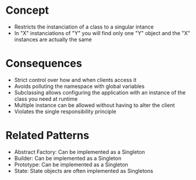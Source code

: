 # Concept

- Restricts the instanciation of a class to a singular intance
- In "X" instanciations of "Y" you will find only one "Y" object and the "X" instances are actually the same

# Consequences

- Strict control over how and when clients access it
- Avoids polluting the namespace with global variables
- Subclassing allows configuring the application with an instance of the class you need at runtime
- Multiple instance can be allowed without having to alter the client
- Violates the single responsibility principle

# Related Patterns

- Abstract Factory: Can be implemented as a Singleton
- Builder: Can be implemented as a Singleton
- Prototype: Can be implemented as a Singleton
- State: State objects are often implemented as Singletons